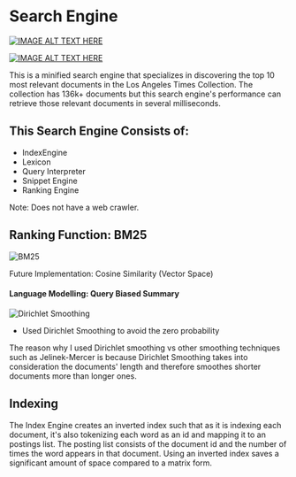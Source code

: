 # Search Engine

[![IMAGE ALT TEXT HERE](http://img.youtube.com/vi/zCIvku1lT9s/0.jpg)](http://www.youtube.com/watch?v=zCIvku1lT9s)

[![IMAGE ALT TEXT HERE](http://img.youtube.com/vi/YlrLvLgVzqk/0.jpg)](http://www.youtube.com/watch?v=YlrLvLgVzqk)


This is a minified search engine that specializes in discovering the top 10 most relevant documents in the Los Angeles Times Collection. The collection has 136k+ documents but this search engine's performance can retrieve those relevant documents in several milliseconds. 

## This Search Engine Consists of:
* IndexEngine
* Lexicon
* Query Interpreter 
* Snippet Engine
* Ranking Engine 

Note: Does not have a web crawler. 

## Ranking Function: BM25

![BM25](https://i.gyazo.com/34ab79556c3347446a2d95f65bc55770.png)

Future Implementation: Cosine Similarity (Vector Space)

#### Language Modelling: Query Biased Summary

![Dirichlet Smoothing](https://i.gyazo.com/d16fa22dec66137ce1de9894a0a5a69a.png)

* Used Dirichlet Smoothing to avoid the zero probability 

The reason why I used Dirichlet smoothing vs other smoothing techniques such as Jelinek-Mercer is because Dirichlet Smoothing takes into consideration the documents' length and therefore smoothes shorter documents more than longer ones. 

## Indexing

The Index Engine creates an inverted index such that as it is indexing each document, it's also tokenizing each word as an id and mapping it to an postings list. The posting list consists of the document id and the number of times the word appears in that document. Using an inverted index saves a significant amount of space compared to a matrix form. 

